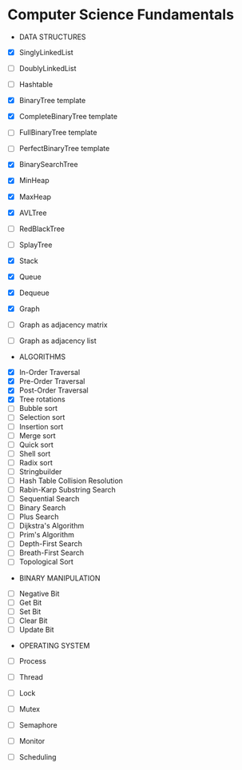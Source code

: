 # Computer Science Fundamentals


* DATA STRUCTURES
- [x] SinglyLinkedList
- [ ] DoublyLinkedList
- [ ] Hashtable
- [x] BinaryTree template
- [x] CompleteBinaryTree template
- [ ] FullBinaryTree template
- [ ] PerfectBinaryTree template
- [x] BinarySearchTree
- [x] MinHeap
- [x] MaxHeap
- [x] AVLTree
- [ ] RedBlackTree
- [ ] SplayTree
- [x] Stack
- [x] Queue
- [x] Dequeue
- [x] Graph
- [ ] Graph as adjacency matrix
- [ ] Graph as adjacency list


* ALGORITHMS
- [x] In-Order Traversal
- [x] Pre-Order Traversal
- [x] Post-Order Traversal
- [x] Tree rotations
- [ ] Bubble sort
- [ ] Selection sort
- [ ] Insertion sort
- [ ] Merge sort 
- [ ] Quick sort
- [ ] Shell sort
- [ ] Radix sort
- [ ] Stringbuilder
- [ ] Hash Table Collision Resolution
- [ ] Rabin-Karp Substring Search
- [ ] Sequential Search
- [ ] Binary Search
- [ ] Plus Search
- [ ] Dijkstra's Algorithm
- [ ] Prim's Algorithm
- [ ] Depth-First Search
- [ ] Breath-First Search
- [ ] Topological Sort

* BINARY MANIPULATION 
- [ ] Negative Bit
- [ ] Get Bit
- [ ] Set Bit
- [ ] Clear Bit
- [ ] Update Bit

* OPERATING SYSTEM
- [ ] Process
- [ ] Thread
- [ ] Lock
- [ ] Mutex
- [ ] Semaphore
- [ ] Monitor
- [ ] Scheduling

